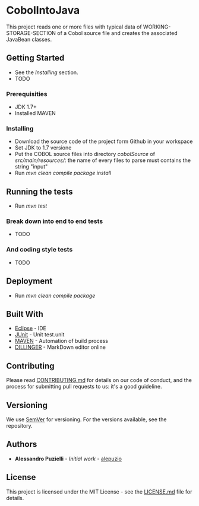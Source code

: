 # CobolIntoJava
This project reads one or more files with typical data of WORKING-STORAGE-SECTION of a Cobol source file and creates the  associated JavaBean classes.

## Getting Started
 * See the _Installing_ section.
 * TODO

### Prerequisities
 * JDK 1.7+
 * Installed MAVEN

### Installing

 * Download the source code of the project form Github in your workspace
 * Set JDK to 1.7 versione
 * Put the COBOL source files into directory _cobolSource_ of _src/main/resources/_: the name of every files to parse must contains the string "input" 
 * Run _mvn clean compile package install_

## Running the tests

 * Run _mvn test_

### Break down into end to end tests
 * TODO

### And coding style tests
 * TODO

## Deployment

 * Run _mvn clean compile package_

## Built With

 * [Eclipse](http://www.eclipse.org) - IDE
 * [JUnit](https://junit.org) - Unit test.unit
 * [MAVEN](http://maven.apache.org) - Automation of build process
 * [DILLINGER](http://dillinger.io ) - MarkDown editor online 

## Contributing

Please read [CONTRIBUTING.md](https://gist.github.com/PurpleBooth/b24679402957c63ec426) for details on our code of conduct, and the process for submitting pull requests to us: it's a good guideline.

## Versioning

We use [SemVer](http://semver.org/) for versioning. For the versions available, see the repository.

## Authors

 * **Alessandro Puzielli** - *Initial work* - [alepuzio](https://github.com/alepuzio)

## License

This project is licensed under the MIT License - see the [LICENSE.md](LICENSE.md) file for details.
